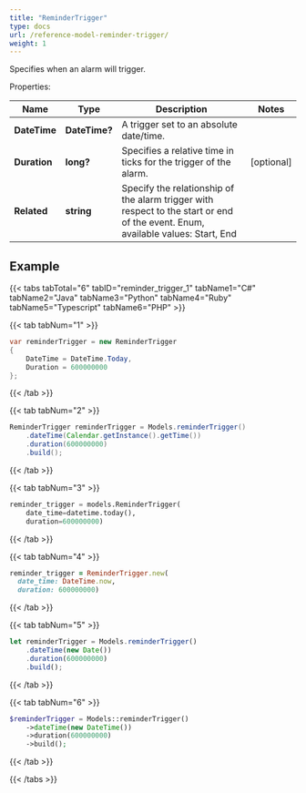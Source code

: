 ```yaml
---
title: "ReminderTrigger"
type: docs
url: /reference-model-reminder-trigger/
weight: 1
---
```

Specifies when an alarm will trigger.

Properties:

Name | Type | Description | Notes
---- | ---- | ----------- | -----
**DateTime** | **DateTime?** | A trigger set to an absolute date/time. | 
**Duration** | **long?** | Specifies a relative time in ticks for the trigger of the alarm.              | [optional] 
**Related** | **string** | Specify the relationship of the alarm trigger with respect to the start or end of the event. Enum, available values: Start, End | 


## Example

{{< tabs tabTotal="6" tabID="reminder_trigger_1" tabName1="C#" tabName2="Java" tabName3="Python" tabName4="Ruby" tabName5="Typescript" tabName6="PHP" >}}

{{< tab tabNum="1" >}}

```csharp
var reminderTrigger = new ReminderTrigger
{
    DateTime = DateTime.Today,
    Duration = 600000000
};
```

{{< /tab >}}

{{< tab tabNum="2" >}}

```java
ReminderTrigger reminderTrigger = Models.reminderTrigger()
    .dateTime(Calendar.getInstance().getTime())
    .duration(600000000)
    .build();
```

{{< /tab >}}

{{< tab tabNum="3" >}}

```python
reminder_trigger = models.ReminderTrigger(
    date_time=datetime.today(),
    duration=600000000)
```

{{< /tab >}}

{{< tab tabNum="4" >}}

```ruby
reminder_trigger = ReminderTrigger.new(
  date_time: DateTime.now,
  duration: 600000000)
```

{{< /tab >}}

{{< tab tabNum="5" >}}

```typescript
let reminderTrigger = Models.reminderTrigger()
    .dateTime(new Date())
    .duration(600000000)
    .build();
```

{{< /tab >}}

{{< tab tabNum="6" >}}

```php
$reminderTrigger = Models::reminderTrigger()
    ->dateTime(new DateTime())
    ->duration(600000000)
    ->build();
```

{{< /tab >}}

{{< /tabs >}}

